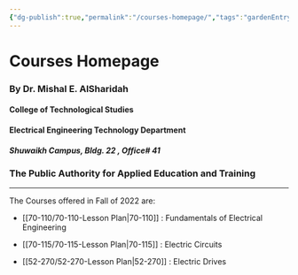 ```yaml
---
{"dg-publish":true,"permalink":"/courses-homepage/","tags":"gardenEntry","dgHomeLink":true,"dgPassFrontmatter":false,"dgShowBacklinks":true,"dgShowLocalGraph":false,"dgShowInlineTitle":false}
---
```



# Courses Homepage
### By Dr. Mishal E. AlSharidah

#### College of Technological Studies
#### Electrical Engineering Technology Department
##### Shuwaikh Campus, Bldg. 22 , Office# 41 
### The Public Authority for Applied Education and Training
---


The Courses offered in Fall of 2022 are:

 * [[70-110/70-110-Lesson Plan|70-110]] : Fundamentals of Electrical Engineering
  
 * [[70-115/70-115-Lesson Plan|70-115]] : Electric Circuits
 
 * [[52-270/52-270-Lesson Plan|52-270]] : Electric Drives


